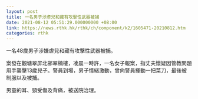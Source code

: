 ```yaml
---
layout: post
title: 一名男子涉虐兒和藏有攻擊性武器被捕
date: 2021-08-12 05:51:29.000000000 +08:00
link: https://news.rthk.hk/rthk/ch/component/k2/1605471-20210812.htm
categories: rthk
---
```


一名48歲男子涉嫌虐兒和藏有攻擊性武器被捕。

案發在觀塘翠屏北邨翠楠樓，凌晨一時許，一名女子報案，指丈夫懷疑因管教問題用手襲擊13歲兒子。警員到場，男子情緒激動，曾向警員揮動一把菜刀，最後被制服以及被捕。

男童的耳、頸受傷及背痛，被送院治理。　
